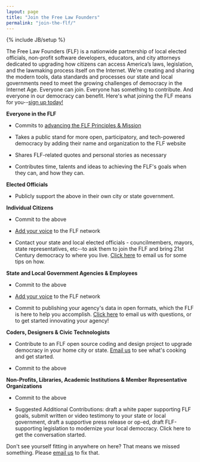 ```yaml
---
layout: page
title: "Join the Free Law Founders"
permalink: "join-the-flf/"
---
```

{% include JB/setup %}


The Free Law Founders (FLF) is a nationwide partnership of local elected officials, non-profit software developers, educators, and city attorneys dedicated to upgrading how citizens can access America’s laws, legislation, and the lawmaking process itself on the Internet.  We're creating and sharing the modern tools, data standards and processes our state and local governments need to meet the growing challenges of democracy in the Internet Age.  Everyone can join.  Everyone has something to contribute.  And everyone in our democracy can benefit.  Here's what joining the FLF means for you--[sign up today!](http://bit.ly/1mM1ZVe)

**Everyone in the FLF**  
* Commits to [advancing the FLF Principles & Mission](http://freelawfounders.org/about/)  

* Takes a public stand for more open, participatory, and tech-powered democracy by adding their name and organization to the FLF website  

* Shares FLF-related quotes and personal stories as necessary  

* Contributes time, talents and ideas to achieving the FLF's goals when they can, and how they can.  

**Elected Officials**  
* Publicly support the above in their own city or state government.

**Individual Citizens**  
* Commit to the above  

* [Add your voice](http://bit.ly/1mM1ZVe) to the FLF network   

* Contact your state and local elected officials - councilmembers, mayors, state representatives, etc--to ask them to join the FLF and bring 21st Century democracy to where you live.  [Click here](mailto:sayhello@opengovfoundation.org) to email us for some tips on how.  

**State and Local Government Agencies & Employees**  

* Commit to the above  

* [Add your voice](http://bit.ly/1mM1ZVe) to the FLF network   

* Commit to publishing your agency's data in open formats, which the FLF is here to help you accomplish.  [Click here](mailto:sayhello@opengovfoundation.org) to email us with questions, or to get started innovating your agency!  

**Coders, Designers & Civic Technologists**  
* Contribute to an FLF open source coding and design project to upgrade democracy in your home city or state. [Email us](mailto:sayhello@opengovfoundation.org) to see what's cooking and get started.  

* Commit to the above  

**Non-Profits, Libraries, Academic Institutions & Member Representative Organizations**  
* Commit to the above  

* Suggested Additional Contributions: draft a white paper supporting FLF goals, submit written or video testimony to your state or local government, draft a supportive press release or op-ed, draft FLF-supporting legislation to modernize your local democracy.  Click here to get the conversation started.  

Don't see yourself fitting in anywhere on here?  That means we missed something.  Please [email us](mailto:sayhello@opengovfoundation.org) to fix that.     
